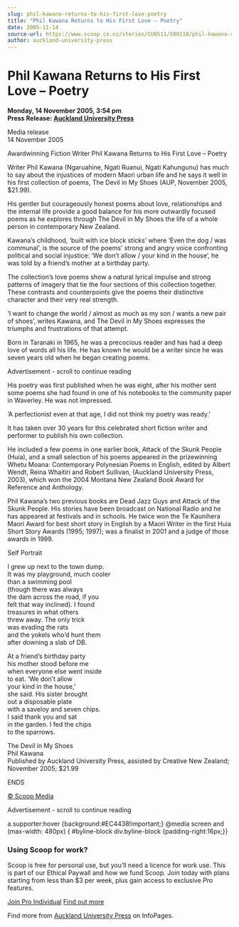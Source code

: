 ```yaml
---
slug: phil-kawana-returns-to-his-first-love-poetry
title: "Phil Kawana Returns to His First Love – Poetry"
date: 2005-11-14
source-url: https://www.scoop.co.nz/stories/CU0511/S00118/phil-kawana-returns-to-his-first-love-poetry.htm
author: auckland-university-press
---
```

Phil Kawana Returns to His First Love – Poetry
==============================================

**Monday, 14 November 2005, 3:54 pm**  
**Press Release: [Auckland University Press](https://info.scoop.co.nz/Auckland_University_Press)**

Media release  
14 November 2005

Awardwinning Fiction Writer Phil Kawana Returns to His First Love – Poetry

Writer Phil Kawana (Ngaruahine, Ngati Ruanui, Ngati Kahungunu) has much to say about the injustices of modern Maori urban life and he says it well in his first collection of poems, The Devil in My Shoes (AUP, November 2005, $21.99).

His gentler but courageously honest poems about love, relationships and the internal life provide a good balance for his more outwardly focused poems as he explores through The Devil in My Shoes the life of a whole person in contemporary New Zealand.

Kawana’s childhood, ‘built with ice block sticks’ where ‘Even the dog / was communal’, is the source of the poems’ strong and angry voice confronting political and social injustice: ‘We don’t allow / your kind in the house’, he was told by a friend’s mother at a birthday party.

The collection’s love poems show a natural lyrical impulse and strong patterns of imagery that tie the four sections of this collection together. These contrasts and counterpoints give the poems their distinctive character and their very real strength.

‘I want to change the world / almost as much as my son / wants a new pair of shoes’, writes Kawana, and The Devil in My Shoes expresses the triumphs and frustrations of that attempt.

Born in Taranaki in 1965, he was a precocious reader and has had a deep love of words all his life. He has known he would be a writer since he was seven years old when he began creating poems.

Advertisement - scroll to continue reading





His poetry was first published when he was eight, after his mother sent some poems she had found in one of his notebooks to the community paper in Waverley. He was not impressed.

‘A perfectionist even at that age, I did not think my poetry was ready.’

It has taken over 30 years for this celebrated short fiction writer and performer to publish his own collection.

He included a few poems in one earlier book, Attack of the Skunk People (Huia), and a small selection of his poems appeared in the prizewinning Whetu Moana: Contemporary Polynesian Poems in English, edited by Albert Wendt, Reina Whaitiri and Robert Sullivan, (Auckland University Press, 2003), which won the 2004 Montana New Zealand Book Award for Reference and Anthology.

Phil Kawana’s two previous books are Dead Jazz Guys and Attack of the Skunk People. His stories have been broadcast on National Radio and he has appeared at festivals and in schools. He twice won the Te Kaunihera Maori Award for best short story in English by a Maori Writer in the first Huia Short Story Awards (1995; 1997); was a finalist in 2001 and a judge of those awards in 1999.

  
Self Portrait

I grew up next to the town dump.  
It was my playground, much cooler  
than a swimming pool  
(though there was always  
the dam across the road, if you  
felt that way inclined). I found  
treasures in what others  
threw away. The only trick  
was evading the rats  
and the yokels who’d hunt them  
after downing a slab of DB.

At a friend’s birthday party  
his mother stood before me  
when everyone else went inside  
to eat. ‘We don’t allow  
your kind in the house,’  
she said. His sister brought  
out a disposable plate  
with a saveloy and seven chips.  
I said thank you and sat  
in the garden. I fed the chips  
to the sparrows.

The Devil in My Shoes  
Phil Kawana  
Published by Auckland University Press, assisted by Creative New Zealand; November 2005; $21.99

ENDS

[© Scoop Media](http://www.scoop.co.nz/about/terms.html)  

Advertisement - scroll to continue reading



a.supporter:hover {background:#EC4438!important;} @media screen and (max-width: 480px) { #byline-block div.byline-block {padding-right:16px;}}

### Using Scoop for work?

Scoop is free for personal use, but you’ll need a licence for work use. This is part of our Ethical Paywall and how we fund Scoop. Join today with plans starting from less than $3 per week, plus gain access to exclusive _Pro_ features.  
  
[Join Pro Individual](https://pro.scoop.co.nz/Individual/?from=ProIn24) [Find out more](https://pro.scoop.co.nz/using-scoop-for-work/?from=ProIn24)

Find more from [Auckland University Press](https://info.scoop.co.nz/Auckland_University_Press) on InfoPages.